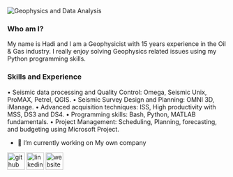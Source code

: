 ![Geophysics and Data Analysis](https://wallpaperaccess.com/full/3753194.jpg)

### Who am I?

My name is Hadi and I am a Geophysicist with 15 years experience in the Oil & Gas industry. I really enjoy solving Geophysics related issues using my Python programming skills.

### Skills and Experience

•	Seismic data processing and Quality Control: Omega, Seismic Unix, ProMAX, Petrel, QGIS.
•	Seismic Survey Design and Planning: OMNI 3D, iManage.
•	Advanced acquisition techniques: ISS, High productivity with MSS, DS3 and DS4.
•	Programming skills: Bash, Python, MATLAB fundamentals.
•	Project Management: Scheduling, Planning, forecasting, and budgeting using Microsoft Project.	


- 🔭 I’m currently working on My own company 


[<img src='https://cdn.jsdelivr.net/npm/simple-icons@3.0.1/icons/github.svg' alt='github' height='40'>](https://github.com/hadi-tim)  [<img src='https://cdn.jsdelivr.net/npm/simple-icons@3.0.1/icons/linkedin.svg' alt='linkedin' height='40'>](https://www.linkedin.com/in/hadi-timediouine-42049312/)  [<img src='https://cdn.jsdelivr.net/npm/simple-icons@3.0.1/icons/icloud.svg' alt='website' height='40'>](https://hadi-tim.github.io/)  







